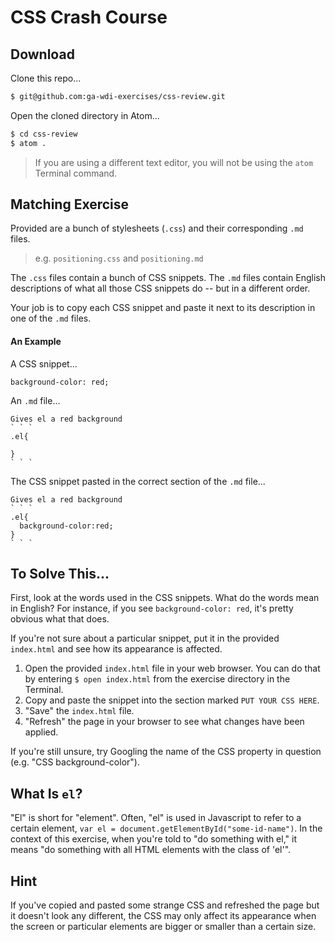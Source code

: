 # CSS Crash Course

## Download

Clone this repo...

```bash
$ git@github.com:ga-wdi-exercises/css-review.git
```

Open the cloned directory in Atom...

```bash
$ cd css-review
$ atom .
```
> If you are using a different text editor, you will not be using the `atom` Terminal command.

## Matching Exercise

Provided are a bunch of stylesheets (`.css`) and their corresponding `.md` files.
> e.g. `positioning.css` and `positioning.md`

The `.css` files contain a bunch of CSS snippets. The `.md` files contain English descriptions of what all those CSS snippets do -- but in a different order.

Your job is to copy each CSS snippet and paste it next to its description in one of the `.md` files.

#### An Example

A CSS snippet...

```
background-color: red;
```

An `.md` file...

```
Gives el a red background
` ` `
.el{

}
` ` `
```

The CSS snippet pasted in the correct section of the `.md` file...

```
Gives el a red background
` ` `
.el{
  background-color:red;
}
` ` `
```

## To Solve This...

First, look at the words used in the CSS snippets. What do the words mean in English? For instance, if you see `background-color: red`, it's pretty obvious what that does.

If you're not sure about a particular snippet, put it in the provided `index.html` and see how its appearance is affected.

1. Open the provided `index.html` file in your web browser. You can do that by entering `$ open index.html` from the exercise directory in the Terminal.  
2. Copy and paste the snippet into the section marked `PUT YOUR CSS HERE`.  
3. "Save" the `index.html` file.  
4. "Refresh" the page in your browser to see what changes have been applied.  

If you're still unsure, try Googling the name of the CSS property in question (e.g. "CSS background-color").

## What Is `el`?

"El" is short for "element". Often, "el" is used in Javascript to refer to a certain element, `var el = document.getElementById("some-id-name")`. In the context of this exercise, when you're told to "do something with el," it means "do something with all HTML elements with the class of 'el'".

## Hint

If you've copied and pasted some strange CSS and refreshed the page but it doesn't look any different, the CSS may only affect its appearance when the screen or particular elements are bigger or smaller than a certain size.
